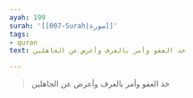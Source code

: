 ```yaml
---
ayah: 199
surah: '[[007-Surah|سورة]]'
tags:
- quran
text: خذ العفو وأمر بالعرف وأعرض عن الجاهلين

---
```

> خذ العفو وأمر بالعرف وأعرض عن الجاهلين
